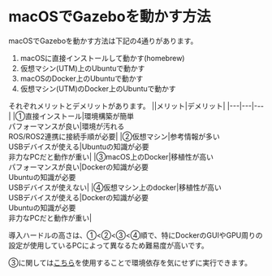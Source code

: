 # macOSでGazeboを動かす方法
macOSでGazeboを動かす方法は下記の4通りがあります。

1. macOSに直接インストールして動かす(homebrew)
2. 仮想マシン(UTM)上のUbuntuで動かす
3. macOSのDocker上のUbuntuで動かす
4. 仮想マシン(UTM)のDocker上のUbuntuで動かす

それぞれメリットとデメリットがあります。
||メリット|デメリット|
|---|---|---|
|①直接インストール|環境構築が簡単<br>パフォーマンスが良い|環境が汚れる<br>ROS/ROS2連携に接続手順が必要|
|②仮想マシン|参考情報が多い<br>USBデバイスが使える|Ubuntuの知識が必要<br>非力なPCだと動作が重い|
|③macOS上のDocker|移植性が高い<br>パフォーマンスが良い|Dockerの知識が必要<br>Ubuntuの知識が必要<br>USBデバイスが使えない|
|④仮想マシン上のdocker|移植性が高い<br>USBデバイスが使える|Dockerの知識が必要<br>Ubuntuの知識が必要<br>非力なPCだと動作が重い|

導入ハードルの高さは、①<②<③<④順で、特にDockerのGUIやGPU周りの設定が使用しているPCによって異なるため難易度が高いです。

③に関しては[こちら](https://github.com/Tiryoh/docker-ros-desktop-vnc)を使用することで環境依存を気にせずに実行できます。